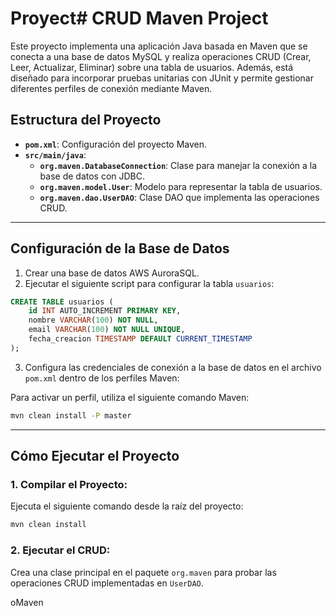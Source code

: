 # Proyect# CRUD Maven Project

Este proyecto implementa una aplicación Java basada en Maven que se conecta a una base de datos MySQL y realiza operaciones CRUD (Crear, Leer, Actualizar, Eliminar) sobre una tabla de usuarios. Además, está diseñado para incorporar pruebas unitarias con JUnit y permite gestionar diferentes perfiles de conexión mediante Maven.

## **Estructura del Proyecto**
- **`pom.xml`**: Configuración del proyecto Maven.
- **`src/main/java`**:
  - **`org.maven.DatabaseConnection`**: Clase para manejar la conexión a la base de datos con JDBC.
  - **`org.maven.model.User`**: Modelo para representar la tabla de usuarios.
  - **`org.maven.dao.UserDAO`**: Clase DAO que implementa las operaciones CRUD.

---


## **Configuración de la Base de Datos**
1. Crear una base de datos AWS AuroraSQL.
2. Ejecutar el siguiente script para configurar la tabla `usuarios`:

```sql
CREATE TABLE usuarios (
    id INT AUTO_INCREMENT PRIMARY KEY,
    nombre VARCHAR(100) NOT NULL,
    email VARCHAR(100) NOT NULL UNIQUE,
    fecha_creacion TIMESTAMP DEFAULT CURRENT_TIMESTAMP
);
```

3. Configura las credenciales de conexión a la base de datos en el archivo `pom.xml` dentro de los perfiles Maven:


Para activar un perfil, utiliza el siguiente comando Maven:
```bash
mvn clean install -P master
```

---

## **Cómo Ejecutar el Proyecto**

### 1. Compilar el Proyecto:
Ejecuta el siguiente comando desde la raíz del proyecto:
```bash
mvn clean install
```

### 2. Ejecutar el CRUD:
Crea una clase principal en el paquete `org.maven` para probar las operaciones CRUD implementadas en `UserDAO`.

oMaven
